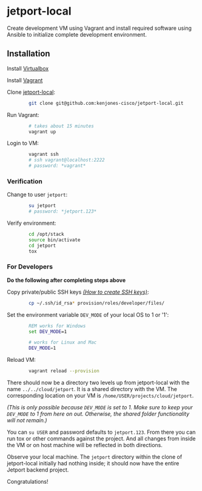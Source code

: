 # jetport-local

Create development VM using Vagrant and install required software using
Ansible to initialize complete development environment.

## Installation

Install [Virtualbox](https://www.virtualbox.org/wiki/Downloads)

Install [Vagrant](http://www.vagrantup.com/downloads.html)

Clone [jetport-local](https://github.com/kenjones-cisco/jetport-local):

```bash
        git clone git@github.com:kenjones-cisco/jetport-local.git
```

Run Vagrant:

```bash
        # takes about 15 minutes
        vagrant up
```

Login to VM:

```bash
        vagrant ssh
        # ssh vagrant@localhost:2222
        # password: *vagrant*
```

### Verification

Change to user `jetport`:

```bash
        su jetport
        # password: *jetport.123*
```

Verify environment:

```bash
        cd /opt/stack
        source bin/activate
        cd jetport
        tox
```

### For Developers

**Do the following after completing steps above**

Copy private/public SSH keys [*(How to create SSH keys)*](https://help.github.com/articles/generating-ssh-keys):

```bash
        cp ~/.ssh/id_rsa* provision/roles/developer/files/
```

Set the environment variable `DEV_MODE` of your local OS to 1 or '1':

```bat
        REM works for Windows
        set DEV_MODE=1
```

```bash
        # works for Linux and Mac
        DEV_MODE=1
```

Reload VM:

```bash
        vagrant reload --provision
```

There should now be a directory two levels up from jetport-local
with the name `../../cloud/jetport`. It is a shared directory with
the VM. The corresponding location on your VM is
`/home/USER/projects/cloud/jetport`.

*(This is only possible because `DEV_MODE` is set to 1. Make
sure to keep your `DEV_MODE` to 1 from here on out. Otherwise, the
shared folder functionality will not remain.)*

You can `su USER` and password defaults to `jetport.123`. From there
you can run tox or other commands against the project. And all changes
from inside the VM or on host machine will be reflected in both directions.

Observe your local machine. The `jetport` directory within
the clone of jetport-local initially had nothing inside; it should now
have the entire Jetport backend project.

Congratulations!
